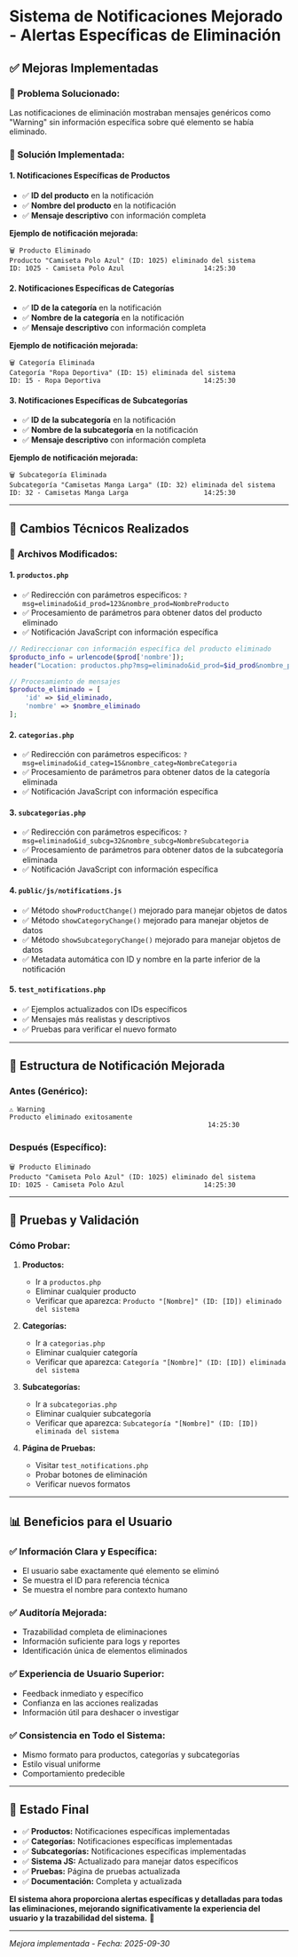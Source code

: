 # Sistema de Notificaciones Mejorado - Alertas Específicas de Eliminación

## ✅ **Mejoras Implementadas**

### **🎯 Problema Solucionado:**
Las notificaciones de eliminación mostraban mensajes genéricos como "Warning" sin información específica sobre qué elemento se había eliminado.

### **🚀 Solución Implementada:**

#### **1. Notificaciones Específicas de Productos**
- ✅ **ID del producto** en la notificación
- ✅ **Nombre del producto** en la notificación  
- ✅ **Mensaje descriptivo** con información completa

**Ejemplo de notificación mejorada:**
```
🗑️ Producto Eliminado
Producto "Camiseta Polo Azul" (ID: 1025) eliminado del sistema
ID: 1025 - Camiseta Polo Azul                    14:25:30
```

#### **2. Notificaciones Específicas de Categorías** 
- ✅ **ID de la categoría** en la notificación
- ✅ **Nombre de la categoría** en la notificación
- ✅ **Mensaje descriptivo** con información completa

**Ejemplo de notificación mejorada:**
```
🗑️ Categoría Eliminada  
Categoría "Ropa Deportiva" (ID: 15) eliminada del sistema
ID: 15 - Ropa Deportiva                          14:25:30
```

#### **3. Notificaciones Específicas de Subcategorías**
- ✅ **ID de la subcategoría** en la notificación
- ✅ **Nombre de la subcategoría** en la notificación  
- ✅ **Mensaje descriptivo** con información completa

**Ejemplo de notificación mejorada:**
```
🗑️ Subcategoría Eliminada
Subcategoría "Camisetas Manga Larga" (ID: 32) eliminada del sistema  
ID: 32 - Camisetas Manga Larga                   14:25:30
```

---

## 🔧 **Cambios Técnicos Realizados**

### **📁 Archivos Modificados:**

#### **1. `productos.php`**
- ✅ Redirección con parámetros específicos: `?msg=eliminado&id_prod=123&nombre_prod=NombreProducto`
- ✅ Procesamiento de parámetros para obtener datos del producto eliminado
- ✅ Notificación JavaScript con información específica

```php
// Redireccionar con información específica del producto eliminado
$producto_info = urlencode($prod['nombre']);
header("Location: productos.php?msg=eliminado&id_prod=$id_prod&nombre_prod=$producto_info");

// Procesamiento de mensajes
$producto_eliminado = [
    'id' => $id_eliminado,
    'nombre' => $nombre_eliminado
];
```

#### **2. `categorias.php`**
- ✅ Redirección con parámetros específicos: `?msg=eliminado&id_categ=15&nombre_categ=NombreCategoria`
- ✅ Procesamiento de parámetros para obtener datos de la categoría eliminada
- ✅ Notificación JavaScript con información específica

#### **3. `subcategorias.php`**
- ✅ Redirección con parámetros específicos: `?msg=eliminado&id_subcg=32&nombre_subcg=NombreSubcategoria`
- ✅ Procesamiento de parámetros para obtener datos de la subcategoría eliminada
- ✅ Notificación JavaScript con información específica

#### **4. `public/js/notifications.js`**
- ✅ Método `showProductChange()` mejorado para manejar objetos de datos
- ✅ Método `showCategoryChange()` mejorado para manejar objetos de datos  
- ✅ Método `showSubcategoryChange()` mejorado para manejar objetos de datos
- ✅ Metadata automática con ID y nombre en la parte inferior de la notificación

#### **5. `test_notifications.php`**
- ✅ Ejemplos actualizados con IDs específicos
- ✅ Mensajes más realistas y descriptivos
- ✅ Pruebas para verificar el nuevo formato

---

## 🎨 **Estructura de Notificación Mejorada**

### **Antes (Genérico):**
```
⚠️ Warning
Producto eliminado exitosamente
                                                  14:25:30
```

### **Después (Específico):**
```
🗑️ Producto Eliminado
Producto "Camiseta Polo Azul" (ID: 1025) eliminado del sistema
ID: 1025 - Camiseta Polo Azul                    14:25:30
```

---

## 🧪 **Pruebas y Validación**

### **Cómo Probar:**

1. **Productos:**
   - Ir a `productos.php`
   - Eliminar cualquier producto
   - Verificar que aparezca: `Producto "[Nombre]" (ID: [ID]) eliminado del sistema`

2. **Categorías:**
   - Ir a `categorias.php` 
   - Eliminar cualquier categoría
   - Verificar que aparezca: `Categoría "[Nombre]" (ID: [ID]) eliminada del sistema`

3. **Subcategorías:**
   - Ir a `subcategorias.php`
   - Eliminar cualquier subcategoría
   - Verificar que aparezca: `Subcategoría "[Nombre]" (ID: [ID]) eliminada del sistema`

4. **Página de Pruebas:**
   - Visitar `test_notifications.php`
   - Probar botones de eliminación
   - Verificar nuevos formatos

---

## 📊 **Beneficios para el Usuario**

### **✅ Información Clara y Específica:**
- El usuario sabe exactamente qué elemento se eliminó
- Se muestra el ID para referencia técnica
- Se muestra el nombre para contexto humano

### **✅ Auditoría Mejorada:**
- Trazabilidad completa de eliminaciones
- Información suficiente para logs y reportes
- Identificación única de elementos eliminados

### **✅ Experiencia de Usuario Superior:**
- Feedback inmediato y específico
- Confianza en las acciones realizadas
- Información útil para deshacer o investigar

### **✅ Consistencia en Todo el Sistema:**
- Mismo formato para productos, categorías y subcategorías
- Estilo visual uniforme
- Comportamiento predecible

---

## 🚀 **Estado Final**

- ✅ **Productos:** Notificaciones específicas implementadas
- ✅ **Categorías:** Notificaciones específicas implementadas  
- ✅ **Subcategorías:** Notificaciones específicas implementadas
- ✅ **Sistema JS:** Actualizado para manejar datos específicos
- ✅ **Pruebas:** Página de pruebas actualizada
- ✅ **Documentación:** Completa y actualizada

**El sistema ahora proporciona alertas específicas y detalladas para todas las eliminaciones, mejorando significativamente la experiencia del usuario y la trazabilidad del sistema.** 🎉

---
*Mejora implementada - Fecha: 2025-09-30*